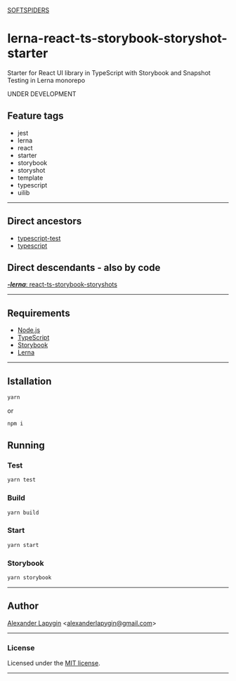 [SOFTSPIDERS](https://github.com/softspiders/softspiders)

# lerna-react-ts-storybook-storyshot-starter

Starter for React UI library in TypeScript with Storybook and Snapshot Testing in Lerna monorepo

UNDER DEVELOPMENT

## Feature tags

- jest
- lerna
- react
- starter
- storybook
- storyshot
- template
- typescript
- uilib

---

## Direct ancestors

- [typescript-test](https://github.com/softspiders/typescript-test)
- [typescript](https://github.com/softspiders/typescript)

## Direct descendants - also by code

[***-lerna***: react-ts-storybook-storyshots](https://github.com/softspiders/react-ts-storybook-storyshots)

---

## Requirements

* [Node.js](https://nodejs.org/en/download/package-manager/)
* [TypeScript](https://www.typescriptlang.org/)
* [Storybook](https://storybook.js.org/docs/guides/quick-start-guide/)
* [Lerna](https://lerna.js.org/)

---

## Istallation

```sh
yarn
```

or

```sh
npm i
```


## Running

### Test

```sh
yarn test
```

### Build

```sh
yarn build
```

### Start

```sh
yarn start
```

### Storybook

```sh
yarn storybook
```

---

## Author

[Alexander Lapygin](https://github.com/AlexanderLapygin) <<alexanderlapygin@gmail.com>>

---

### License

Licensed under the [MIT license](./LICENSE).

---
